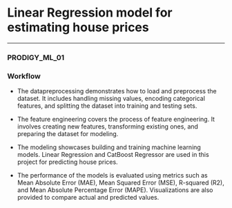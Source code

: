 # Linear Regression model for estimating house prices
---
### PRODIGY_ML_01

### Workflow

- The datapreprocessing demonstrates how to load and preprocess the dataset. It includes handling missing values, encoding categorical features, and splitting the dataset into training and testing sets.

- The feature engineering covers the process of feature engineering. It involves creating new features, transforming existing ones, and preparing the dataset for modeling.

- The modeling showcases building and training machine learning models. Linear Regression and CatBoost Regressor are used in this project for predicting house prices.

- The performance of the models is evaluated using metrics such as Mean Absolute Error (MAE), Mean Squared Error (MSE), R-squared (R2), and Mean Absolute Percentage Error (MAPE). Visualizations are also provided to compare actual and predicted values.


